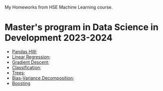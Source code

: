 My Homeworks from HSE Machine Learning course.

# Master's program in Data Science in Development 2023-2024

* [Pandas HW](homework-practice-01-pandas-Лапова.ipynb);
* [Linear Regression]('');
* [Gradient Descent]('');
* [Classification]('');
* [Trees]('');
* [Bias-Variance Decomposition](''); 
* [Boosting]('') 
